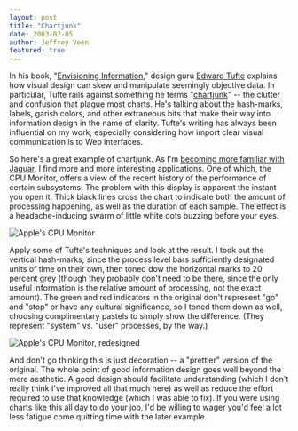 ```yaml
---
layout: post
title: "Chartjunk"
date: 2003-02-05
author: Jeffrey Veen
featured: true
---
```

In his book, "<a href="http://www.amazon.com/exec/obidos/tg/detail/-/0961392118/hotwiredstyle/">Envisioning Information</a>," design guru <a href="http://www.edwardtufte.com/">Edward Tufte</a> explains how visual design can skew and manipulate seemingly objective data. In particular, Tufte rails against something he terms "<a href="http://www.kohala.com/start/chartjunk.html">chartjunk</a>" -- the clutter and confusion that plague most charts. He's talking about the hash-marks, labels, garish colors, and other extraneous bits that make their way into information design in the name of clarity. Tufte's writing has always been influential on my work, especially considering how import clear visual communication is to Web interfaces.

So here's a great example of chartjunk. As I'm <a href="http://www.veen.com/jeff/archives/000057.html">becoming more familiar with Jaguar</a>, I find more and more interesting applications. One of which, the CPU Monitor, offers a view of the recent history of the performance of certain subsystems. The problem with this display is apparent the instant you open it. Thick black lines cross the chart to indicate both the amount of processing happening, as well as the duration of each sample. The effect is a headache-inducing swarm of little white dots buzzing before your eyes.

<img src="/jeff/images/chartjunk_orig.gif" alt="Apple's CPU Monitor" />

Apply some of Tufte's techniques and look at the result. I took out the vertical hash-marks, since the process level bars sufficiently designated units of time on their own, then toned dow the horizontal marks to 20 percent grey (though they probably don't need to be there, since the only useful information is the relative amount of processing, not the exact amount). The green and red indicators in the original don't represent "go" and "stop" or have any cultural significance, so I toned them down as well, choosing complimentary pastels to simply show the difference. (They represent "system" vs. "user" processes, by the way.)

<img src="/jeff/images/chartjunk_fixed.gif" alt="Apple's CPU Monitor, redesigned" />

And don't go thinking this is just decoration -- a "prettier" version of the original. The whole point of good information design goes well beyond the mere aesthetic. A good design should facilitate understanding (which I don't really think I've improved all that much here) as well as reduce the effort required to use that knowledge (which I was able to fix). If you were using charts like this all day to do your job, I'd be willing to wager you'd feel a lot less fatigue come quitting time with the later example.
